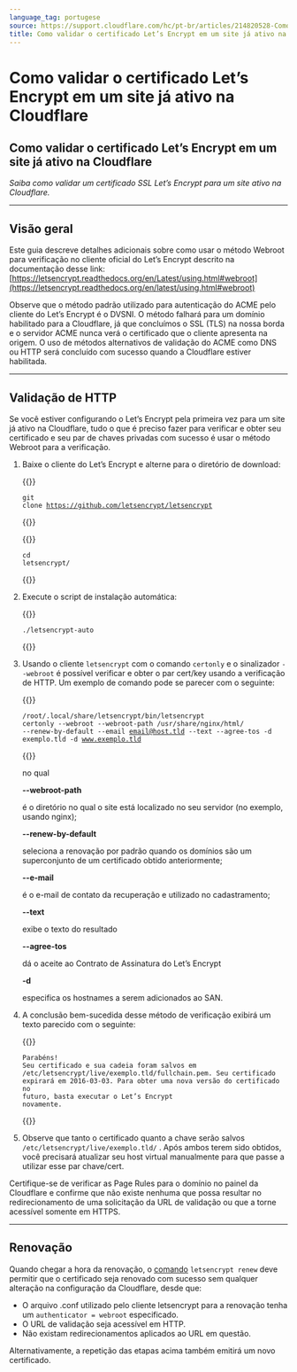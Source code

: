 ```yaml
---
language_tag: portugese
source: https://support.cloudflare.com/hc/pt-br/articles/214820528-Como-validar-o-certificado-Let-s-Encrypt-em-um-site-j%C3%A1-ativo-na-Cloudflare
title: Como validar o certificado Let’s Encrypt em um site já ativo na Cloudflare
---
```


# Como validar o certificado Let’s Encrypt em um site já ativo na Cloudflare

## Como validar o certificado Let’s Encrypt em um site já ativo na Cloudflare

_Saiba como validar um certificado SSL Let’s Encrypt para um site ativo na Cloudflare._

___

## Visão geral

Este guia descreve detalhes adicionais sobre como usar o método Webroot para verificação no cliente oficial do Let’s Encrypt descrito na documentação desse link: [https://letsencrypt.readthedocs.org/en/Latest/using.html#webroot](https://letsencrypt.readthedocs.org/en/latest/using.html#webroot)

Observe que o método padrão utilizado para autenticação do ACME pelo cliente do Let’s Encrypt é o DVSNI. O método falhará para um domínio habilitado para a Cloudflare, já que concluímos o SSL (TLS) na nossa borda e o servidor ACME nunca verá o certificado que o cliente apresenta na origem. O uso de métodos alternativos de validação do ACME como DNS ou HTTP será concluído com sucesso quando a Cloudflare estiver habilitada.

___

## Validação de HTTP

Se você estiver configurando o Let’s Encrypt pela primeira vez para um site já ativo na Cloudflare, tudo o que é preciso fazer para verificar e obter seu certificado e seu par de chaves privadas com sucesso é usar o método Webroot para a verificação. 

1.  Baixe o cliente do Let’s Encrypt e alterne para o diretório de download:


    {{<raw>}}<pre class="CodeBlock CodeBlock-with-rows CodeBlock-scrolls-horizontally CodeBlock-is-light-in-light-theme CodeBlock--language-txt" language="txt"><code><span class="CodeBlock--rows"><span class="CodeBlock--rows-content"><span class="CodeBlock--row"><span class="CodeBlock--row-indicator"></span><div class="CodeBlock--row-content"><span class="CodeBlock--token-plain">git clone https://github.com/letsencrypt/letsencrypt</span></div></span></span></span></code></pre>{{</raw>}}


    {{<raw>}}<pre class="CodeBlock CodeBlock-with-rows CodeBlock-scrolls-horizontally CodeBlock-is-light-in-light-theme CodeBlock--language-txt" language="txt"><code><span class="CodeBlock--rows"><span class="CodeBlock--rows-content"><span class="CodeBlock--row"><span class="CodeBlock--row-indicator"></span><div class="CodeBlock--row-content"><span class="CodeBlock--token-plain">cd letsencrypt/</span></div></span></span></span></code></pre>{{</raw>}}
    
2.  Execute o script de instalação automática:  


    {{<raw>}}<pre class="CodeBlock CodeBlock-with-rows CodeBlock-scrolls-horizontally CodeBlock-is-light-in-light-theme CodeBlock--language-txt" language="txt"><code><span class="CodeBlock--rows"><span class="CodeBlock--rows-content"><span class="CodeBlock--row"><span class="CodeBlock--row-indicator"></span><div class="CodeBlock--row-content"><span class="CodeBlock--token-plain">./letsencrypt-auto</span></div></span></span></span></code></pre>{{</raw>}}
    
3.  Usando o cliente `letsencrypt` com o comando `certonly` e o sinalizador `--webroot` é possível verificar e obter o par cert/key usando a verificação de HTTP. Um exemplo de comando pode se parecer com o seguinte:  


    {{<raw>}}<pre class="CodeBlock CodeBlock-with-rows CodeBlock-scrolls-horizontally CodeBlock-is-light-in-light-theme CodeBlock--language-txt" language="txt"><code><span class="CodeBlock--rows"><span class="CodeBlock--rows-content"><span class="CodeBlock--row"><span class="CodeBlock--row-indicator"></span><div class="CodeBlock--row-content"><span class="CodeBlock--token-plain">/root/.local/share/letsencrypt/bin/letsencrypt certonly --webroot --webroot-path /usr/share/nginx/html/ --renew-by-default --email email@host.tld --text --agree-tos -d exemplo.tld -d www.exemplo.tld</span></div></span></span></span></code></pre>{{</raw>}}
    
      
    no qual  
    
    **\--webroot-path**
    
    é o diretório no qual o site está localizado no seu servidor (no exemplo, usando nginx);
    
    **\--renew-by-default**
    
    seleciona a renovação por padrão quando os domínios são um superconjunto de um certificado obtido anteriormente;
    
    **\--e-mail**
    
    é o e-mail de contato da recuperação e utilizado no cadastramento;
    
    **\--text**
    
    exibe o texto do resultado
    
    **\--agree-tos**
    
    dá o aceite ao Contrato de Assinatura do Let’s Encrypt
    
    **\-d**
    
    especifica os hostnames a serem adicionados ao SAN.
    
4.  A conclusão bem-sucedida desse método de verificação exibirá um texto parecido com o seguinte:  


    {{<raw>}}<pre class="CodeBlock CodeBlock-with-rows CodeBlock-scrolls-horizontally CodeBlock-is-light-in-light-theme CodeBlock--language-txt" language="txt"><code><span class="CodeBlock--rows"><span class="CodeBlock--rows-content"><span class="CodeBlock--row"><span class="CodeBlock--row-indicator"></span><div class="CodeBlock--row-content"><span class="CodeBlock--token-plain">Parabéns! Seu certificado e sua cadeia foram salvos em /etc/letsencrypt/live/exemplo.tld/fullchain.pem.    Seu certificado expirará em 2016-03-03. Para obter uma nova versão do certificado    no futuro, basta executar o Let’s Encrypt novamente.</span></div></span></span></span></code></pre>{{</raw>}}
    
5.  Observe que tanto o certificado quanto a chave serão salvos `/etc/letsencrypt/live/exemplo.tld/` . Após ambos terem sido obtidos, você precisará atualizar seu host virtual manualmente para que passe a utilizar esse par chave/cert.

Certifique-se de verificar as Page Rules para o domínio no painel da Cloudflare e confirme que não existe nenhuma que possa resultar no redirecionamento de uma solicitação da URL de validação ou que a torne acessível somente em HTTPS.

___

## Renovação

Quando chegar a hora da renovação, o [comando](https://letsencrypt.readthedocs.org/en/latest/using.html#renewal) `letsencrypt renew` deve permitir que o certificado seja renovado com sucesso sem qualquer alteração na configuração da Cloudflare, desde que:

-   O arquivo .conf utilizado pelo cliente letsencrypt para a renovação tenha um `authenticator = webroot` especificado.
-   O URL de validação seja acessível em HTTP.
-   Não existam redirecionamentos aplicados ao URL em questão. 

Alternativamente, a repetição das etapas acima também emitirá um novo certificado.
